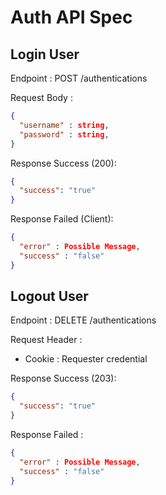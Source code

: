 # Auth API Spec

## Login User

Endpoint : POST /authentications

Request Body :

```json
{
  "username" : string,
  "password" : string,
}
```

Response Success (200):

```json
{
  "success": "true"
}
```

Response Failed (Client):

```json
{
  "error" : Possible Message,
  "success" : "false"
}
```

## Logout User

Endpoint : DELETE /authentications

Request Header :

- Cookie : Requester credential

Response Success (203):

```json
{
  "success": "true"
}
```

Response Failed :

```json
{
  "error" : Possible Message,
  "success" : "false"
}
```
